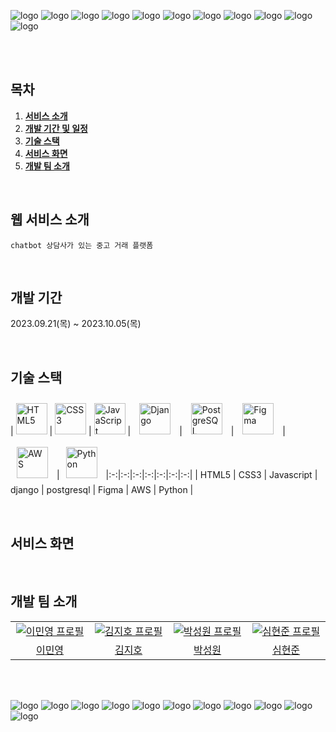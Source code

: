 <div>
  
![logo](https://github.com/chorongfire33/JHC/assets/106378106/60d44396-855c-4b42-8b58-20a91f1ef0dd)
![logo](https://github.com/chorongfire33/JHC/assets/106378106/60d44396-855c-4b42-8b58-20a91f1ef0dd)
![logo](https://github.com/chorongfire33/JHC/assets/106378106/60d44396-855c-4b42-8b58-20a91f1ef0dd)
![logo](https://github.com/chorongfire33/JHC/assets/106378106/60d44396-855c-4b42-8b58-20a91f1ef0dd)
![logo](https://github.com/chorongfire33/JHC/assets/106378106/60d44396-855c-4b42-8b58-20a91f1ef0dd)
![logo](https://github.com/chorongfire33/JHC/assets/106378106/60d44396-855c-4b42-8b58-20a91f1ef0dd)
![logo](https://github.com/chorongfire33/JHC/assets/106378106/60d44396-855c-4b42-8b58-20a91f1ef0dd)
![logo](https://github.com/chorongfire33/JHC/assets/106378106/60d44396-855c-4b42-8b58-20a91f1ef0dd)
![logo](https://github.com/chorongfire33/JHC/assets/106378106/60d44396-855c-4b42-8b58-20a91f1ef0dd)
![logo](https://github.com/chorongfire33/JHC/assets/106378106/60d44396-855c-4b42-8b58-20a91f1ef0dd)
![logo](https://github.com/chorongfire33/JHC/assets/106378106/60d44396-855c-4b42-8b58-20a91f1ef0dd)


</div>

<br />
<br />


## 목차


1. [**서비스 소개**](#1)
2. [**개발 기간 및 일정**](#2)
3. [**기술 스택**](#3)
4. [**서비스 화면**](#4)
5. [**개발 팀 소개**](#5)
   
<br />

<div id="1"></div>

## 웹 서비스 소개

```chatbot 상담사가 있는 중고 거래 플랫폼```

<br />

<div id="2"></div>

## 개발 기간

2023.09.21(목) ~ 2023.10.05(목)


<br />

<div id="3"></div>

## 기술 스택

| <img src="https://profilinator.rishav.dev/skills-assets/html5-original-wordmark.svg" alt="HTML5" width="50px" height="50px" /> | <img src="https://profilinator.rishav.dev/skills-assets/css3-original-wordmark.svg" alt="CSS3" width="50px" height="50px" />  | <img src="https://profilinator.rishav.dev/skills-assets/javascript-original.svg" alt="JavaScript" width="50px" height="50px" /> | <img style="margin: 10px" src="https://profilinator.rishav.dev/skills-assets/django-original.svg" alt="Django" height="50" /> | <img style="margin: 10px" src="https://profilinator.rishav.dev/skills-assets/postgresql-original-wordmark.svg" alt="PostgreSQL" height="50" /> | <img style="margin: 10px" src="https://profilinator.rishav.dev/skills-assets/figma-icon.svg" alt="Figma" height="50" /> | <img style="margin: 10px" src="https://profilinator.rishav.dev/skills-assets/amazonwebservices-original-wordmark.svg" alt="AWS" height="50"  /> |<img style="margin: 10px" src="https://profilinator.rishav.dev/skills-assets/python-original.svg" alt="Python" height="50" />
|:-:|:-:|:-:|:-:|:-:|:-:|:-:|
| HTML5  | CSS3 | Javascript | django | postgresql | Figma | AWS | Python |

<br />

<div id="4"></div>

## 서비스 화면


</div>

<br />

<div id="5"></div>

## 개발 팀 소개
<table>
  <tr>
    <td align="center" width="150px">
      <a href="https://github.com/chorongfire33" target="_blank">
        <img src="https://avatars.githubusercontent.com/u/137133526?v=4" alt="이민영 프로필" />
      </a>
    </td>
    <td align="center" width="150px">
      <a href="https://github.com/kimjiho2532" target="_blank">
        <img src="https://avatars.githubusercontent.com/u/55077828?v=4" alt="김지호 프로필" />
      </a>
    </td>
    <td align="center" width="150px">
      <a href="https://github.com/Woni1010011" target="_blank">
        <img src="https://avatars.githubusercontent.com/u/103429169?v=4" alt="박성원 프로필" />
      </a>
    </td>
    <td align="center" width="150px">
      <a href="https://github.com/symbbad" target="_blank">
        <img src="https://avatars.githubusercontent.com/u/106378106?v=4" alt="심현준 프로필" />
      </a>
    </td>
  </tr>
  <tr>
    <td align="center">
      <a href="https://github.com/chorongfire33" target="_blank">
        이민영
      </a>
    </td>
    <td align="center">
      <a href="https://github.com/kimjiho2532" target="_blank">
        김지호
      </a>
    </td>
        <td align="center">
      <a href="https://github.com/Woni1010011" target="_blank">
        박성원
      </a>
    </td>
    <td align="center">
      <a href="https://github.com/symbbad" target="_blank">
        심현준
      </a>
    </td>
  </tr>
</table>

<br />
<br />

<div>

![logo](https://github.com/chorongfire33/JHC/assets/106378106/60d44396-855c-4b42-8b58-20a91f1ef0dd)
![logo](https://github.com/chorongfire33/JHC/assets/106378106/60d44396-855c-4b42-8b58-20a91f1ef0dd)
![logo](https://github.com/chorongfire33/JHC/assets/106378106/60d44396-855c-4b42-8b58-20a91f1ef0dd)
![logo](https://github.com/chorongfire33/JHC/assets/106378106/60d44396-855c-4b42-8b58-20a91f1ef0dd)
![logo](https://github.com/chorongfire33/JHC/assets/106378106/60d44396-855c-4b42-8b58-20a91f1ef0dd)
![logo](https://github.com/chorongfire33/JHC/assets/106378106/60d44396-855c-4b42-8b58-20a91f1ef0dd)
![logo](https://github.com/chorongfire33/JHC/assets/106378106/60d44396-855c-4b42-8b58-20a91f1ef0dd)
![logo](https://github.com/chorongfire33/JHC/assets/106378106/60d44396-855c-4b42-8b58-20a91f1ef0dd)
![logo](https://github.com/chorongfire33/JHC/assets/106378106/60d44396-855c-4b42-8b58-20a91f1ef0dd)
![logo](https://github.com/chorongfire33/JHC/assets/106378106/60d44396-855c-4b42-8b58-20a91f1ef0dd)
![logo](https://github.com/chorongfire33/JHC/assets/106378106/60d44396-855c-4b42-8b58-20a91f1ef0dd)

</div>
